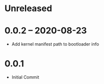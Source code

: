 # Unreleased

# 0.0.2 – 2020-08-23

- Add kernel manifest path to bootloader info

# 0.0.1

- Initial Commit
